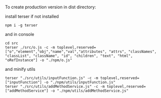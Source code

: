To create production version in dist directory:

install terser if not installed
```
npm i -g terser 
```

and in console

```
cd src
terser ./src/o.js -c -m toplevel,reserved=["o","element","obj","name","val","attributes", "attrs", "classNames", "classList", "className", "id", "children", "text", "html", "oRefInstance"] -o "./npm/o.js"
```
and minify utils
```
terser "./src/utils/inputFunction.js" -c -m toplevel,reserved=["inputFunction"] -o "./npm/utils/inputFunction.js"
terser "./src/utils/addMethodService.js" -c -m toplevel,reserved=["addMethodService"] -o "./npm/utils/addMethodService.js"
```
